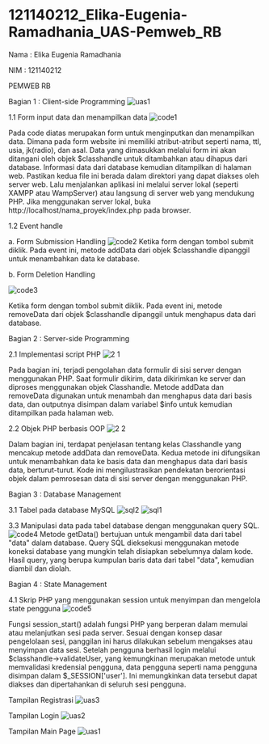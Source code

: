 # 121140212_Elika-Eugenia-Ramadhania_UAS-Pemweb_RB
Nama : Elika Eugenia Ramadhania

NIM  : 121140212

PEMWEB RB


Bagian 1 : Client-side Programming
![uas1](https://github.com/212Egin/121140212_Elika-Eugenia-Ramadhania_UAS-Pemweb_RB/assets/118003630/bba63aa9-fa7c-4aae-bc05-569fea0cd258)

1.1 Form input data dan menampilkan data
![code1](https://github.com/212Egin/121140212_Elika-Eugenia-Ramadhania_UAS-Pemweb_RB/assets/118003630/b13fca3b-7618-4c01-b0dc-bca3c046973d)

Pada code diatas merupakan form untuk menginputkan dan menampilkan data. Dimana pada form website ini memiliki atribut-atribut seperti nama, ttl, usia, jk(radio), dan asal. Data yang dimasukkan melalui form ini akan ditangani oleh objek $classhandle untuk ditambahkan atau dihapus dari database. Informasi data dari database kemudian ditampilkan di halaman web. Pastikan kedua file ini berada dalam direktori yang dapat diakses oleh server web. Lalu menjalankan aplikasi ini melalui server lokal (seperti XAMPP atau WampServer) atau langsung di server web yang mendukung PHP. Jika menggunakan server lokal, buka http://localhost/nama_proyek/index.php pada browser.

1.2 Event handle

a. Form Submission Handling
![code2](https://github.com/212Egin/121140212_Elika-Eugenia-Ramadhania_UAS-Pemweb_RB/assets/118003630/289918fe-716c-4968-8952-ee3f0371273b)
Ketika form dengan tombol submit diklik. Pada event ini, metode addData dari objek $classhandle dipanggil untuk menambahkan data ke database. 

b. Form Deletion Handling

![code3](https://github.com/212Egin/121140212_Elika-Eugenia-Ramadhania_UAS-Pemweb_RB/assets/118003630/8157ade8-e34f-4195-bc16-0009c3e23570)

Ketika form dengan tombol submit diklik. Pada event ini, metode removeData dari objek $classhandle dipanggil untuk menghapus data dari database.

Bagian 2 : Server-side Programming

2.1 Implementasi script PHP
![2 1](https://github.com/212Egin/121140212_Elika-Eugenia-Ramadhania_UAS-Pemweb_RB/assets/118003630/7d4c7cd5-615c-4516-833b-e6bd48f2d2f0)

Pada bagian ini, terjadi pengolahan data formulir di sisi server dengan menggunakan PHP. Saat formulir dikirim, data dikirimkan ke server dan diproses menggunakan objek Classhandle. Metode addData dan removeData digunakan untuk menambah dan menghapus data dari basis data, dan outputnya disimpan dalam variabel $info untuk kemudian ditampilkan pada halaman web.

2.2 Objek PHP berbasis OOP 
![2 2](https://github.com/212Egin/121140212_Elika-Eugenia-Ramadhania_UAS-Pemweb_RB/assets/118003630/84447d24-3062-4ae2-ac6a-06eba2ec6051)

Dalam bagian ini, terdapat penjelasan tentang kelas Classhandle yang mencakup metode addData dan removeData. Kedua metode ini difungsikan untuk menambahkan data ke basis data dan menghapus data dari basis data, berturut-turut. Kode ini mengilustrasikan pendekatan berorientasi objek dalam pemrosesan data di sisi server dengan menggunakan PHP.

Bagian 3 : Database Management

3.1 Tabel pada database MySQL
![sql2](https://github.com/212Egin/121140212_Elika-Eugenia-Ramadhania_UAS-Pemweb_RB/assets/118003630/c7f979c2-1f0b-406c-8574-6a2707f727b8)
![sql1](https://github.com/212Egin/121140212_Elika-Eugenia-Ramadhania_UAS-Pemweb_RB/assets/118003630/1949e0d2-759d-405d-958d-46d2979b2ebd)

3.3 Manipulasi data pada tabel database dengan menggunakan query SQL.
![code4](https://github.com/212Egin/121140212_Elika-Eugenia-Ramadhania_UAS-Pemweb_RB/assets/118003630/c0e4b4b9-7b1a-49a1-8c95-4a0b8cb0a7fb)
Metode getData() bertujuan untuk mengambil data dari tabel "data" dalam database. Query SQL dieksekusi menggunakan metode koneksi database yang mungkin telah disiapkan sebelumnya dalam kode. Hasil query, yang berupa kumpulan baris data dari tabel "data", kemudian diambil dan diolah. 

Bagian 4 : State Management

4.1 Skrip PHP yang menggunakan session untuk menyimpan dan mengelola state pengguna
![code5](https://github.com/212Egin/121140212_Elika-Eugenia-Ramadhania_UAS-Pemweb_RB/assets/118003630/566a3d16-7321-4b44-94c1-5bcaeb689268)

Fungsi session_start() adalah fungsi PHP yang berperan dalam memulai atau melanjutkan sesi pada server. Sesuai dengan konsep dasar pengelolaan sesi, panggilan ini harus dilakukan sebelum mengakses atau menyimpan data sesi. Setelah pengguna berhasil login melalui $classhandle->validateUser, yang kemungkinan merupakan metode untuk memvalidasi kredensial pengguna, data pengguna seperti nama pengguna disimpan dalam $_SESSION['user']. Ini memungkinkan data tersebut dapat diakses dan dipertahankan di seluruh sesi pengguna.

Tampilan Registrasi
![uas3](https://github.com/212Egin/121140212_Elika-Eugenia-Ramadhania_UAS-Pemweb_RB/assets/118003630/dcf79851-2432-47ec-8462-80501c557276)

Tampilan Login
![uas2](https://github.com/212Egin/121140212_Elika-Eugenia-Ramadhania_UAS-Pemweb_RB/assets/118003630/33cfbb62-62ea-43cd-97c1-25d838849a9f)

Tampilan Main Page
![uas1](https://github.com/212Egin/121140212_Elika-Eugenia-Ramadhania_UAS-Pemweb_RB/assets/118003630/1693c455-a7c5-4ced-845c-5aabc33567d3)



